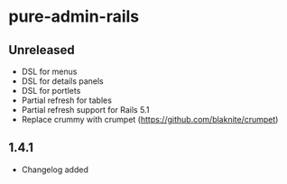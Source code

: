 # pure-admin-rails

## Unreleased

* DSL for menus
* DSL for details panels
* DSL for portlets
* Partial refresh for tables
* Partial refresh support for Rails 5.1
* Replace crummy with crumpet (https://github.com/blaknite/crumpet)

## 1.4.1

* Changelog added
